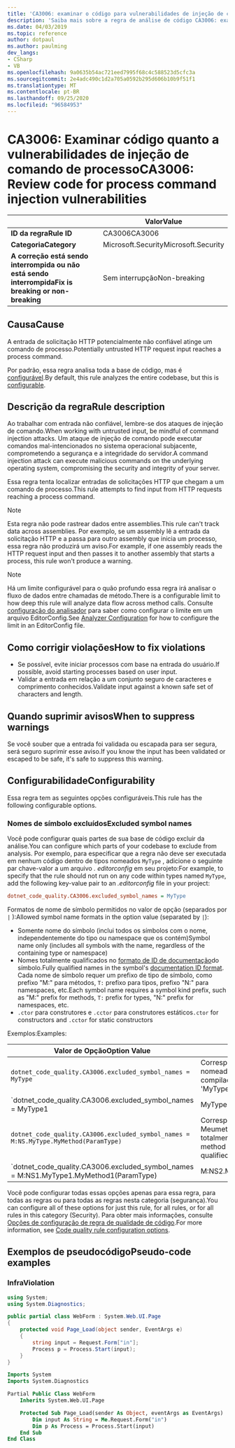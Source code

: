 ```yaml
---
title: 'CA3006: examinar o código para vulnerabilidades de injeção de comando de processo (análise de código)'
description: 'Saiba mais sobre a regra de análise de código CA3006: examine o código para vulnerabilidades de injeção de comando de processo'
ms.date: 04/03/2019
ms.topic: reference
author: dotpaul
ms.author: paulming
dev_langs:
- CSharp
- VB
ms.openlocfilehash: 9a0635b54ac721eed7995f68c4c588523d5cfc3a
ms.sourcegitcommit: 2e4adc490c1d2a705a0592b295d606b10b9f51f1
ms.translationtype: MT
ms.contentlocale: pt-BR
ms.lasthandoff: 09/25/2020
ms.locfileid: "96584953"
---
```

# <a name="ca3006-review-code-for-process-command-injection-vulnerabilities"></a><span data-ttu-id="bcb29-103">CA3006: Examinar código quanto a vulnerabilidades de injeção de comando de processo</span><span class="sxs-lookup"><span data-stu-id="bcb29-103">CA3006: Review code for process command injection vulnerabilities</span></span>

| | <span data-ttu-id="bcb29-104">Valor</span><span class="sxs-lookup"><span data-stu-id="bcb29-104">Value</span></span> |
|-|-|
| <span data-ttu-id="bcb29-105">**ID da regra**</span><span class="sxs-lookup"><span data-stu-id="bcb29-105">**Rule ID**</span></span> |<span data-ttu-id="bcb29-106">CA3006</span><span class="sxs-lookup"><span data-stu-id="bcb29-106">CA3006</span></span>|
| <span data-ttu-id="bcb29-107">**Categoria**</span><span class="sxs-lookup"><span data-stu-id="bcb29-107">**Category**</span></span> |<span data-ttu-id="bcb29-108">Microsoft.Security</span><span class="sxs-lookup"><span data-stu-id="bcb29-108">Microsoft.Security</span></span>|
| <span data-ttu-id="bcb29-109">**A correção está sendo interrompida ou não está sendo interrompida**</span><span class="sxs-lookup"><span data-stu-id="bcb29-109">**Fix is breaking or non-breaking**</span></span> |<span data-ttu-id="bcb29-110">Sem interrupção</span><span class="sxs-lookup"><span data-stu-id="bcb29-110">Non-breaking</span></span>|

## <a name="cause"></a><span data-ttu-id="bcb29-111">Causa</span><span class="sxs-lookup"><span data-stu-id="bcb29-111">Cause</span></span>

<span data-ttu-id="bcb29-112">A entrada de solicitação HTTP potencialmente não confiável atinge um comando de processo.</span><span class="sxs-lookup"><span data-stu-id="bcb29-112">Potentially untrusted HTTP request input reaches a process command.</span></span>

<span data-ttu-id="bcb29-113">Por padrão, essa regra analisa toda a base de código, mas é [configurável](#configurability).</span><span class="sxs-lookup"><span data-stu-id="bcb29-113">By default, this rule analyzes the entire codebase, but this is [configurable](#configurability).</span></span>

## <a name="rule-description"></a><span data-ttu-id="bcb29-114">Descrição da regra</span><span class="sxs-lookup"><span data-stu-id="bcb29-114">Rule description</span></span>

<span data-ttu-id="bcb29-115">Ao trabalhar com entrada não confiável, lembre-se dos ataques de injeção de comando.</span><span class="sxs-lookup"><span data-stu-id="bcb29-115">When working with untrusted input, be mindful of command injection attacks.</span></span> <span data-ttu-id="bcb29-116">Um ataque de injeção de comando pode executar comandos mal-intencionados no sistema operacional subjacente, comprometendo a segurança e a integridade do servidor.</span><span class="sxs-lookup"><span data-stu-id="bcb29-116">A command injection attack can execute malicious commands on the underlying operating system, compromising the security and integrity of your server.</span></span>

<span data-ttu-id="bcb29-117">Essa regra tenta localizar entradas de solicitações HTTP que chegam a um comando de processo.</span><span class="sxs-lookup"><span data-stu-id="bcb29-117">This rule attempts to find input from HTTP requests reaching a process command.</span></span>

> [!NOTE]
> <span data-ttu-id="bcb29-118">Esta regra não pode rastrear dados entre assemblies.</span><span class="sxs-lookup"><span data-stu-id="bcb29-118">This rule can't track data across assemblies.</span></span> <span data-ttu-id="bcb29-119">Por exemplo, se um assembly lê a entrada da solicitação HTTP e a passa para outro assembly que inicia um processo, essa regra não produzirá um aviso.</span><span class="sxs-lookup"><span data-stu-id="bcb29-119">For example, if one assembly reads the HTTP request input and then passes it to another assembly that starts a process, this rule won't produce a warning.</span></span>

> [!NOTE]
> <span data-ttu-id="bcb29-120">Há um limite configurável para o quão profundo essa regra irá analisar o fluxo de dados entre chamadas de método.</span><span class="sxs-lookup"><span data-stu-id="bcb29-120">There is a configurable limit to how deep this rule will analyze data flow across method calls.</span></span> <span data-ttu-id="bcb29-121">Consulte [configuração do analisador](https://github.com/dotnet/roslyn-analyzers/blob/master/docs/Analyzer%20Configuration.md#dataflow-analysis) para saber como configurar o limite em um arquivo EditorConfig.</span><span class="sxs-lookup"><span data-stu-id="bcb29-121">See [Analyzer Configuration](https://github.com/dotnet/roslyn-analyzers/blob/master/docs/Analyzer%20Configuration.md#dataflow-analysis) for how to configure the limit in an EditorConfig file.</span></span>

## <a name="how-to-fix-violations"></a><span data-ttu-id="bcb29-122">Como corrigir violações</span><span class="sxs-lookup"><span data-stu-id="bcb29-122">How to fix violations</span></span>

- <span data-ttu-id="bcb29-123">Se possível, evite iniciar processos com base na entrada do usuário.</span><span class="sxs-lookup"><span data-stu-id="bcb29-123">If possible, avoid starting processes based on user input.</span></span>
- <span data-ttu-id="bcb29-124">Validar a entrada em relação a um conjunto seguro de caracteres e comprimento conhecidos.</span><span class="sxs-lookup"><span data-stu-id="bcb29-124">Validate input against a known safe set of characters and length.</span></span>

## <a name="when-to-suppress-warnings"></a><span data-ttu-id="bcb29-125">Quando suprimir avisos</span><span class="sxs-lookup"><span data-stu-id="bcb29-125">When to suppress warnings</span></span>

<span data-ttu-id="bcb29-126">Se você souber que a entrada foi validada ou escapada para ser segura, será seguro suprimir esse aviso.</span><span class="sxs-lookup"><span data-stu-id="bcb29-126">If you know the input has been validated or escaped to be safe, it's safe to suppress this warning.</span></span>

## <a name="configurability"></a><span data-ttu-id="bcb29-127">Configurabilidade</span><span class="sxs-lookup"><span data-stu-id="bcb29-127">Configurability</span></span>

<span data-ttu-id="bcb29-128">Essa regra tem as seguintes opções configuráveis.</span><span class="sxs-lookup"><span data-stu-id="bcb29-128">This rule has the following configurable options.</span></span>

### <a name="excluded-symbol-names"></a><span data-ttu-id="bcb29-129">Nomes de símbolo excluídos</span><span class="sxs-lookup"><span data-stu-id="bcb29-129">Excluded symbol names</span></span>

<span data-ttu-id="bcb29-130">Você pode configurar quais partes de sua base de código excluir da análise.</span><span class="sxs-lookup"><span data-stu-id="bcb29-130">You can configure which parts of your codebase to exclude from analysis.</span></span> <span data-ttu-id="bcb29-131">Por exemplo, para especificar que a regra não deve ser executada em nenhum código dentro de tipos nomeados `MyType` , adicione o seguinte par chave-valor a um arquivo *. editorconfig* em seu projeto:</span><span class="sxs-lookup"><span data-stu-id="bcb29-131">For example, to specify that the rule should not run on any code within types named `MyType`, add the following key-value pair to an *.editorconfig* file in your project:</span></span>

```ini
dotnet_code_quality.CA3006.excluded_symbol_names = MyType
```

<span data-ttu-id="bcb29-132">Formatos de nome de símbolo permitidos no valor de opção (separados por `|` ):</span><span class="sxs-lookup"><span data-stu-id="bcb29-132">Allowed symbol name formats in the option value (separated by `|`):</span></span>

- <span data-ttu-id="bcb29-133">Somente nome do símbolo (inclui todos os símbolos com o nome, independentemente do tipo ou namespace que os contém)</span><span class="sxs-lookup"><span data-stu-id="bcb29-133">Symbol name only (includes all symbols with the name, regardless of the containing type or namespace)</span></span>
- <span data-ttu-id="bcb29-134">Nomes totalmente qualificados no [formato de ID de documentação](https://github.com/dotnet/csharplang/blob/master/spec/documentation-comments.md#id-string-format)do símbolo.</span><span class="sxs-lookup"><span data-stu-id="bcb29-134">Fully qualified names in the symbol's [documentation ID format](https://github.com/dotnet/csharplang/blob/master/spec/documentation-comments.md#id-string-format).</span></span> <span data-ttu-id="bcb29-135">Cada nome de símbolo requer um prefixo de tipo de símbolo, como prefixo "M:" para métodos, `T:` prefixo para tipos, prefixo "N:" para namespaces, etc.</span><span class="sxs-lookup"><span data-stu-id="bcb29-135">Each symbol name requires a symbol kind prefix, such as "M:" prefix for methods, `T:` prefix for types, "N:" prefix for namespaces, etc.</span></span>
- <span data-ttu-id="bcb29-136">`.ctor` para construtores e `.cctor` para construtores estáticos</span><span class="sxs-lookup"><span data-stu-id="bcb29-136">`.ctor` for constructors and `.cctor` for static constructors</span></span>

<span data-ttu-id="bcb29-137">Exemplos:</span><span class="sxs-lookup"><span data-stu-id="bcb29-137">Examples:</span></span>

| <span data-ttu-id="bcb29-138">Valor de Opção</span><span class="sxs-lookup"><span data-stu-id="bcb29-138">Option Value</span></span> | <span data-ttu-id="bcb29-139">Resumo</span><span class="sxs-lookup"><span data-stu-id="bcb29-139">Summary</span></span> |
| --- | --- |
|`dotnet_code_quality.CA3006.excluded_symbol_names = MyType` | <span data-ttu-id="bcb29-140">Corresponde a todos os símbolos nomeados ' com MyType ' na compilação</span><span class="sxs-lookup"><span data-stu-id="bcb29-140">Matches all symbols named 'MyType' in the compilation</span></span>
|`dotnet_code_quality.CA3006.excluded_symbol_names = MyType1|MyType2` | <span data-ttu-id="bcb29-141">Corresponde a todos os símbolos denominados ' MyType1 ' ou ' MyType2 ' na compilação</span><span class="sxs-lookup"><span data-stu-id="bcb29-141">Matches all symbols named either 'MyType1' or 'MyType2' in the compilation</span></span>
|`dotnet_code_quality.CA3006.excluded_symbol_names = M:NS.MyType.MyMethod(ParamType)` | <span data-ttu-id="bcb29-142">Corresponde ao método específico ' Meumetodo ' com determinada assinatura totalmente qualificada</span><span class="sxs-lookup"><span data-stu-id="bcb29-142">Matches specific method 'MyMethod' with given fully qualified signature</span></span>
|`dotnet_code_quality.CA3006.excluded_symbol_names = M:NS1.MyType1.MyMethod1(ParamType)|M:NS2.MyType2.MyMethod2(ParamType)` | <span data-ttu-id="bcb29-143">Corresponde aos métodos específicos ' MyMethod1 ' e ' MyMethod2 ' com a respectiva assinatura totalmente qualificada</span><span class="sxs-lookup"><span data-stu-id="bcb29-143">Matches specific methods 'MyMethod1' and 'MyMethod2' with respective fully qualified signature</span></span>

<span data-ttu-id="bcb29-144">Você pode configurar todas essas opções apenas para essa regra, para todas as regras ou para todas as regras nesta categoria (segurança).</span><span class="sxs-lookup"><span data-stu-id="bcb29-144">You can configure all of these options for just this rule, for all rules, or for all rules in this category (Security).</span></span> <span data-ttu-id="bcb29-145">Para obter mais informações, consulte [Opções de configuração de regra de qualidade de código](../code-quality-rule-options.md).</span><span class="sxs-lookup"><span data-stu-id="bcb29-145">For more information, see [Code quality rule configuration options](../code-quality-rule-options.md).</span></span>

## <a name="pseudo-code-examples"></a><span data-ttu-id="bcb29-146">Exemplos de pseudocódigo</span><span class="sxs-lookup"><span data-stu-id="bcb29-146">Pseudo-code examples</span></span>

### <a name="violation"></a><span data-ttu-id="bcb29-147">Infra</span><span class="sxs-lookup"><span data-stu-id="bcb29-147">Violation</span></span>

```csharp
using System;
using System.Diagnostics;

public partial class WebForm : System.Web.UI.Page
{
    protected void Page_Load(object sender, EventArgs e)
    {
        string input = Request.Form["in"];
        Process p = Process.Start(input);
    }
}
```

```vb
Imports System
Imports System.Diagnostics

Partial Public Class WebForm
    Inherits System.Web.UI.Page

    Protected Sub Page_Load(sender As Object, eventArgs as EventArgs)
        Dim input As String = Me.Request.Form("in")
        Dim p As Process = Process.Start(input)
    End Sub
End Class
```
